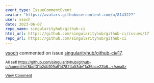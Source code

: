 ```yaml
---
event_type: IssueCommentEvent
avatar: "https://avatars.githubusercontent.com/u/814322?"
user: vsoch
date: 2023-06-07
repo_name: singularityhub/github-ci
html_url: https://github.com/singularityhub/github-ci/issues/17
repo_url: https://github.com/singularityhub/github-ci
---
```


<a href='https://github.com/vsoch' target='_blank'>vsoch</a> commented on issue <a href='https://github.com/singularityhub/github-ci/issues/17' target='_blank'>singularityhub/github-ci#17</a>.

<small>All set! https://github.com/singularityhub/github-ci/commit/ef8bdf31b2db109a6147824a53de11a36ace22b6...</small>

<a href='https://github.com/singularityhub/github-ci/issues/17' target='_blank'>View Comment</a>